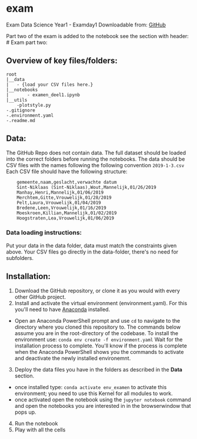 # exam
Exam Data Science Year1 - Examday1
Downloadable from: [GitHub](https://github.com/Frederic-P/exam)

Part two of the exam is added to the notebook see the section with header: # Exam part two:


## Overview of key files/folders:

```
root
|__data
|   - {load your CSV files here.}
|__notebooks
|       - examen_deel1.ipynb
|__utils
    -plotstyle.py
-.gitignore
-.environment.yaml
-.readme.md

```

## Data: 
The GitHub Repo does not contain data. The full dataset should be loaded into the correct folders before running the notebooks. The data should be CSV files with the names following the following convention ```2019-1-3.csv```
Each CSV file should have the following structure: 
```
    gemeente,naam,geslacht,verwachte datum
    Sint-Niklaas (Sint-Niklaas),Wout,Mannelijk,01/26/2019
    Manhay,Henri,Mannelijk,01/06/2019
    Merchtem,Gitte,Vrouwelijk,01/28/2019
    Pelt,Laura,Vrouwelijk,01/04/2019
    Bredene,Leen,Vrouwelijk,01/16/2019
    Moeskroen,Killian,Mannelijk,01/02/2019
    Hoogstraten,Lea,Vrouwelijk,01/06/2019
```

### Data loading instructions: 
Put your data in the data folder, data must match the constraints given above. Your CSV files go directly in the data-folder, there's no need for subfolders. 


## Installation: 
1) Download the GitHub repository, or clone it as you would with every other GitHub project.
2) Install and activate the virtual environment (environment.yaml). For this you'll need to have [Anaconda](https://docs.anaconda.com/free/navigator/index.html) installed.
- Open an Anaconda PowerShell prompt and use `cd` to navigate to the directory where you cloned this repository to. The commands below assume you are in the root-directory of the codebase. To install the environment use: `conda env create -f environment.yaml` Wait for the installation process to complete. You'll know if the process is complete when the Anaconda PowerShell shows you the commands to activate and deactivate the newly installed environemnt.
3) Deploy the data files you have in the folders as described in the **Data** section.
- once installed type: `conda activate env_examen` to activate this environment; you need to use this Kernel for all modules to work. 
- once activated open the notebook using the `jupyter notebook` command and open the notebooks you are interested in in the browserwindow that pops up. 
4) Run the notebook
5) Play with all the cells